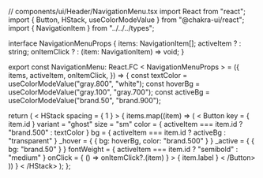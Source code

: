 // components/ui/Header/NavigationMenu.tsx
import React from "react";
import {
  Button,
  HStack,
  useColorModeValue
} from "@chakra-ui/react";
import {
  NavigationItem
} from "../../../types";

interface NavigationMenuProps {
  items: NavigationItem[];
  activeItem ? : string;
  onItemClick ? : (item: NavigationItem) => void;
}

export const NavigationMenu: React.FC < NavigationMenuProps > = ({
  items,
  activeItem,
  onItemClick,
}) => {
  const textColor = useColorModeValue("gray.800", "white");
  const hoverBg = useColorModeValue("gray.100", "gray.700");
  const activeBg = useColorModeValue("brand.50", "brand.900");

  return ( <
    HStack spacing = {
      1
    } > {
      items.map((item) => ( <
        Button key = {
          item.id
        }
        variant = "ghost"
        size = "sm"
        color = {
          activeItem === item.id ? "brand.500" : textColor
        }
        bg = {
          activeItem === item.id ? activeBg : "transparent"
        }
        _hover = {
          {
            bg: hoverBg,
            color: "brand.500"
          }
        }
        _active = {
          {
            bg: "brand.50"
          }
        }
        fontWeight = {
          activeItem === item.id ? "semibold" : "medium"
        }
        onClick = {
          () => onItemClick?.(item)
        } >
        {
          item.label
        } <
        /Button>
      ))
    } <
    /HStack>
  );
};
